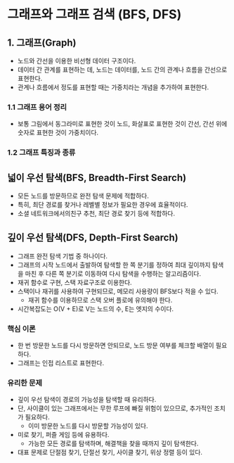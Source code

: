 # 그래프와 그래프 검색 (BFS, DFS)
## 1. 그래프(Graph)
- 노드와 간선을 이용한 비선형 데이터 구조이다.
- 데이터 간 관계를 표현하는 데, 노드는 데이터를, 노드 간의 관계나 흐름을 간선으로 표현한다.
- 관계나 흐름에서 정도를 표현할 때는 가중치라는 개념을 추가하여 표현한다.

### 1.1 그래프 용어 정리
- 보통 그림에서 동그라미로 표현한 것이 노드, 화살표로 표현한 것이 간선, 간선 위에 숫자로 표현한 것이 가중치이다.

### 1.2 그래프 특징과 종류



## 넓이 우선 탐색(BFS, Breadth-First Search)
- 모든 노드를 방문하므로 완전 탐색 문제에 적합하다.
- 특히, 최단 경로를 찾거나 레벨별 정보가 필요한 경우에 효율적이다.
- 소셜 네트워크에서의친구 추천, 최단 경로 찾기 등에 적합하다.

## 깊이 우선 탐색(DFS, Depth-First Search)
- 그래프 완전 탐색 기법 중 하나이다.
- 그래프의 시작 노드에서 출발하여 탐색할 한 쪽 분기를 정하여 최대 깊이까지 탐색을 마친 후 다른 쪽 분기로 이동하여 다시 탐색을 수행하는 알고리즘이다.
- 재귀 함수로 구현, 스택 자료구조로 이용한다.
- 스택이나 재귀를 사용하여 구현되므로, 메모리 사용량이 BFS보다 적을 수 있다.
	- 재귀 함수를 이용하므로 스택 오버 플로에 유의해야 한다.
- 시간복잡도는 O(V + E)로 V는 노드의 수, E는 엣지의 수이다.

### 핵심 이론
- 한 번 방문한 노드를 다시 방문하면 안되므로, 노드 방문 여부를 체크할 배열이 필요하다.
- 그래프는 인접 리스트로 표현한다.

### 유리한 문제
- 깊이 우선 탐색이 경로의 가능성을 탐색할 때 유리하다.
- 단, 사이클이 있는 그래프에서는 무한 루프에 빠질 위험이 있으므로, 추가적인 조치가 필요하다.
	- 이미 방문한 노드를 다시 방문할 가능성이 있다.
- 미로 찾기, 퍼즐 게임 등에 유용하다.
	- 가능한 모든 경로를 탐색하며, 해결책을 찾을 때까지 깊이 탐색한다.
- 대표 문제로 단절점 찾기, 단절선 찾기, 사이클 찾기, 위상 정렬 등이 있다.

